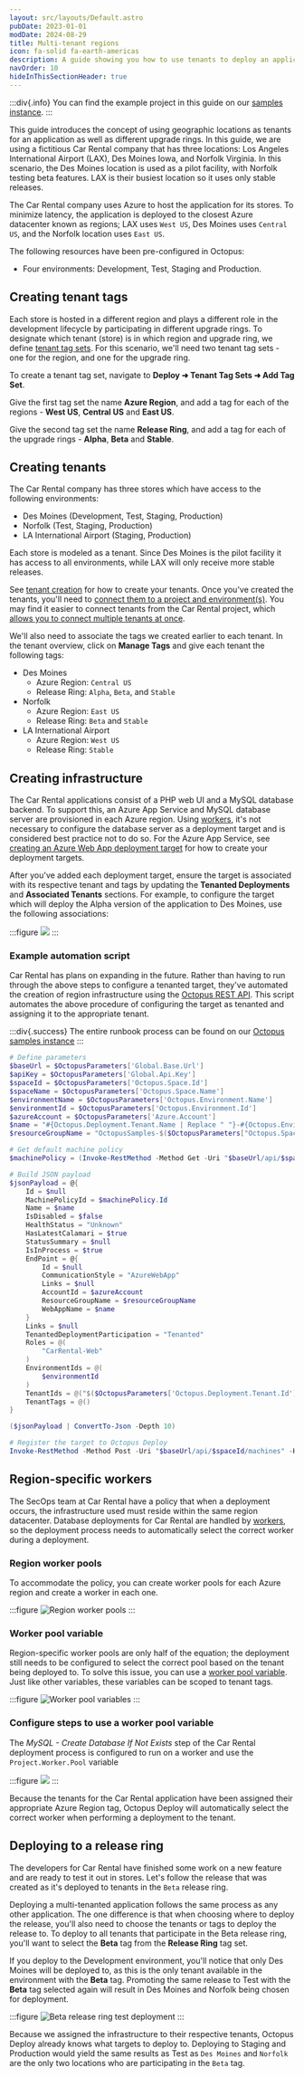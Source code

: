 ```yaml
---
layout: src/layouts/Default.astro
pubDate: 2023-01-01
modDate: 2024-08-29
title: Multi-tenant regions
icon: fa-solid fa-earth-americas
description: A guide showing you how to use tenants to deploy an application to regions using different release rings in Octopus Deploy.
navOrder: 10
hideInThisSectionHeader: true
---
```


:::div{.info}
You can find the example project in this guide on our [samples instance](https://samples.octopus.app/app#/Spaces-682/projects/car-rental).
:::

This guide introduces the concept of using geographic locations as tenants for an application as well as different upgrade rings.  In this guide, we are using a fictitious Car Rental company that has three locations: Los Angeles International Airport (LAX), Des Moines Iowa, and Norfolk Virginia. In this scenario, the Des Moines location is used as a pilot facility, with Norfolk testing beta features. LAX is their busiest location so it uses only stable releases.

The Car Rental company uses Azure to host the application for its stores. To minimize latency, the application is deployed to the closest Azure datacenter known as regions; LAX uses `West US`, Des Moines uses `Central US`, and the Norfolk location uses `East US`.

The following resources have been pre-configured in Octopus:

* Four environments: Development, Test, Staging and Production.

## Creating tenant tags

Each store is hosted in a different region and plays a different role in the development lifecycle by participating in different upgrade rings. To designate which tenant (store) is in which region and upgrade ring, we define [tenant tag sets](/docs/tenants/tenant-tags). For this scenario, we'll need two tenant tag sets - one for the region, and one for the upgrade ring.

To create a tenant tag set, navigate to **Deploy ➜ Tenant Tag Sets ➜ Add Tag Set**.

Give the first tag set the name **Azure Region**, and add a tag for each of the regions - **West US**, **Central US** and **East US**.

Give the second tag set the name **Release Ring**, and add a tag for each of the upgrade rings - **Alpha**, **Beta** and **Stable**.

## Creating tenants

The Car Rental company has three stores which have access to the following environments:

- Des Moines (Development, Test, Staging, Production)
- Norfolk (Test, Staging, Production)
- LA International Airport (Staging, Production)

Each store is modeled as a tenant. Since Des Moines is the pilot facility it has access to all environments, while LAX will only receive more stable releases.

See [tenant creation](/docs/tenants/tenant-creation) for how to create your tenants. Once you've created the tenants, you'll need to [connect them to a project and environment(s)](/docs/tenants/tenant-creation/connecting-projects). You may find it easier to connect tenants from the Car Rental project, which [allows you to connect multiple tenants at once](/docs/projects/tenants/bulk-connection).

We'll also need to associate the tags we created earlier to each tenant. In the tenant overview, click on **Manage Tags** and give each tenant the following tags:

- Des Moines
  - Azure Region: `Central US`
  - Release Ring: `Alpha`, `Beta`, and `Stable`
- Norfolk
  - Azure Region: `East US`
  - Release Ring: `Beta` and `Stable`
- LA International Airport
  - Azure Region: `West US`
  - Release Ring: `Stable`

## Creating infrastructure

The Car Rental applications consist of a PHP web UI and a MySQL database backend. To support this, an Azure App Service and MySQL database server are provisioned in each Azure region. Using [workers](/docs/infrastructure/workers), it's not necessary to configure the database server as a deployment target and is considered best practice not to do so. For the Azure App Service, see [creating an Azure Web App deployment target](/docs/infrastructure/deployment-targets/azure/web-app-targets#creating-web-app-targets) for how to create your deployment targets.

After you've added each deployment target, ensure the target is associated with its respective tenant and tags by updating the **Tenanted Deployments** and **Associated Tenants** sections. For example, to configure the target which will deploy the Alpha version of the application to Des Moines, use the following associations:

:::figure
![](/docs/tenants/guides/multi-tenant-region/images/tenant-demoines-tenanted-alpha-tag.png)
:::

### Example automation script

Car Rental has plans on expanding in the future. Rather than having to run through the above steps to configure a tenanted target, they've automated the creation of region infrastructure using the [Octopus REST API](/docs/octopus-rest-api). This script automates the above procedure of configuring the target as tenanted and assigning it to the appropriate tenant. 

:::div{.success}
The entire runbook process can be found on our [Octopus samples instance](https://samples.octopus.app/app#/Spaces-682/projects/car-rental/operations/runbooks/Runbooks-1361/overview)
:::

```powershell
# Define parameters
$baseUrl = $OctopusParameters['Global.Base.Url']
$apiKey = $OctopusParameters['Global.Api.Key']
$spaceId = $OctopusParameters['Octopus.Space.Id']
$spaceName = $OctopusParameters['Octopus.Space.Name']
$environmentName = $OctopusParameters['Octopus.Environment.Name']
$environmentId = $OctopusParameters['Octopus.Environment.Id']
$azureAccount = $OctopusParameters['Azure.Account']
$name = "#{Octopus.Deployment.Tenant.Name | Replace " "}-#{Octopus.Environment.Name}-AppService"
$resourceGroupName = "OctopusSamples-$($OctopusParameters["Octopus.Space.Name"].Replace(' ', ''))-$($OctopusParameters["Octopus.Deployment.Tenant.Name"].Replace(' ', ''))-$($OctopusParameters["Octopus.Environment.Name"])-rg"

# Get default machine policy
$machinePolicy = (Invoke-RestMethod -Method Get -Uri "$baseUrl/api/$spaceId/machinepolicies/all" -Headers @{"X-Octopus-ApiKey"="$apiKey"}) | Where-Object {$_.Name -eq "Default Machine Policy"}

# Build JSON payload
$jsonPayload = @{
	Id = $null
    MachinePolicyId = $machinePolicy.Id
    Name = $name
    IsDisabled = $false
    HealthStatus = "Unknown"
    HasLatestCalamari = $true
    StatusSummary = $null
    IsInProcess = $true
    EndPoint = @{
    	Id = $null
        CommunicationStyle = "AzureWebApp"
        Links = $null
        AccountId = $azureAccount
        ResourceGroupName = $resourceGroupName
        WebAppName = $name
    }
    Links = $null
    TenantedDeploymentParticipation = "Tenanted"
    Roles = @(
    	"CarRental-Web"
    )
    EnvironmentIds = @(
    	$environmentId
    )
    TenantIds = @("$($OctopusParameters['Octopus.Deployment.Tenant.Id'])")
    TenantTags = @()
}

($jsonPayload | ConvertTo-Json -Depth 10)

# Register the target to Octopus Deploy
Invoke-RestMethod -Method Post -Uri "$baseUrl/api/$spaceId/machines" -Headers @{"X-Octopus-ApiKey"="$apiKey"} -Body ($jsonPayload | ConvertTo-Json -Depth 10)
```

## Region-specific workers

The SecOps team at Car Rental have a policy that when a deployment occurs, the infrastructure used must reside within the same region datacenter. Database deployments for Car Rental are handled by [workers](/docs/infrastructure/workers), so the deployment process needs to automatically select the correct worker during a deployment.

### Region worker pools

To accommodate the policy, you can create worker pools for each Azure region and create a worker in each one.

:::figure
![Region worker pools](/docs/tenants/guides/multi-tenant-region/images/region-worker-pools.png)
:::

### Worker pool variable

Region-specific worker pools are only half of the equation; the deployment still needs to be configured to select the correct pool based on the tenant being deployed to.  To solve this issue, you can use a [worker pool variable](/docs/projects/variables/worker-pool-variables). Just like other variables, these variables can be scoped to tenant tags.

:::figure
![Worker pool variables](/docs/tenants/guides/multi-tenant-region/images/worker-pool-variables.png)
:::

### Configure steps to use a worker pool variable

The *MySQL - Create Database If Not Exists* step of the Car Rental deployment process is configured to run on a worker and use the `Project.Worker.Pool` variable

:::figure
![](/docs/tenants/guides/multi-tenant-region/images/car-rental-mysql-step.png)
:::

Because the tenants for the Car Rental application have been assigned their appropriate Azure Region tag, Octopus Deploy will automatically select the correct worker when performing a deployment to the tenant.

## Deploying to a release ring

The developers for Car Rental have finished some work on a new feature and are ready to test it out in stores. Let's follow the release that was created as it's deployed to tenants in the `Beta` release ring.

Deploying a multi-tenanted application follows the same process as any other application. The one difference is that when choosing where to deploy the release, you'll also need to choose the tenants or tags to deploy the release to. To deploy to all tenants that participate in the Beta release ring, you'll want to select the **Beta** tag from the **Release Ring** tag set.

If you deploy to the Development environment, you'll notice that only Des Moines will be deployed to, as this is the only tenant available in the environment with the **Beta** tag. Promoting the same release to Test with the **Beta** tag selected again will result in Des Moines and Norfolk being chosen for deployment.

:::figure
![Beta release ring test deployment](/docs/tenants/guides/multi-tenant-region/images/beta-release-ring-test-deployment.png)
:::

Because we assigned the infrastructure to their respective tenants, Octopus Deploy already knows what targets to deploy to. Deploying to Staging and Production would yield the same results as Test as `Des Moines` and `Norfolk` are the only two locations who are participating in the `Beta` tag.
